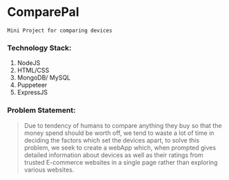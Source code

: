 # ComparePal
`Mini Project for comparing devices `

### Technology Stack: 

1. NodeJS
2. HTML/CSS
3. MongoDB/ MySQL
4. Puppeteer
5. ExpressJS

### Problem Statement:

> Due to tendency of humans to compare anything they buy so that the money spend should be worth off,
> we tend to waste a lot of time in deciding the factors which set the devices apart, to solve this problem,
> we seek to create a webApp which, when prompted gives detailed information about devices as well as their
> ratings from trusted E-commerce websites in a single page rather than exploring various websites.
